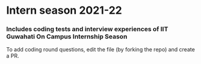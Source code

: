 # Intern season 2021-22
### Includes coding tests and interview experiences of IIT Guwahati On Campus Internship Season
To add coding round questions, edit the file (by forking the repo) and create a PR. 
